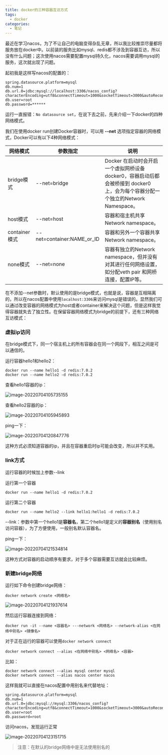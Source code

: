 ```yaml
---
title: docker的三种容器互访方式
tags: 
  - docker
categories: 
  - 笔记
---
```

最近在学习nacos，为了不让自己的电脑变得杂乱无章，所以我比较推崇尽量都将服务放在docker中。以前装的服务比如mysql、redis都不涉及到容器互访，所以没有什么问题；这次使用nacos需要配置mysql持久化，nacos需要调用mysql的服务，这次就出现了问题。

起初我是这样写nacos的配置的：

```properties
spring.datasource.platform=mysql
db.num=1
db.url.0=jdbc:mysql://localhost:3306/nacos_config?characterEncoding=utf8&connectTimeout=1000&socketTimeout=3000&autoReconnect=true&useUnicode=true&useSSL=false&serverTimezone=UTC
db.user=root
db.password=******
```

运行一直报错：`No datasource set`，在说下去之前，先来介绍一下docker的四种网络模式。

我们在使用docker run创建Docker容器时，可以用 **--net** 选项指定容器的网络模式，Docker可以有以下4种网络模式：

| 网络模式      | 参数指定                   | 说明                                                         |
| ------------- | -------------------------- | ------------------------------------------------------------ |
| bridge模式    | --net=bridge               | Docker 在启动时会开启一个虚拟网桥设备 docker0，容器启动后都会被桥接到 docker0 上，会为每个容器分配一个独立的Network Namespace。 |
| host模式      | --net=host                 | 容器和宿主机共享Network namespace。                          |
| container模式 | --net=container:NAME_or_ID | 容器和另外一个容器共享Network namespace。                    |
| none模式      | --net=none                 | 容器有独立的Network namespace，但并没有对其进行任何网络设置，如分配veth pair 和网桥连接，配置IP等。 |

在不添加--net参数时，默认使用的是bridge模式，也就是说，容器是互相隔离的，所以在nacos配置中使用`localhost:3306`来访问mysql是错误的。显然我们可以通过改变容器的网络模式为host或者container来解决这个问题，但是这样我觉得容器就失去了独立性。在保留容器网络模式为bridge的前提下，还有三种网络互访模式：

### 虚拟ip访问

在bridge模式下，同一个宿主机上的所有容器会在同一个网段下，相互之间是可以通信的。

运行容器hello1和hello2：

```shell
docker run --name hello1 -d redis:7.0.2
docker run --name hello2 -d redis:7.0.2
```

查看hello1容器的ip：

![image-20220704105735155](https://cdn.jsdelivr.net/gh/mizoreyo/static/images/202207041057215.png)

查看hello2容器的ip：

![image-20220704105945893](https://cdn.jsdelivr.net/gh/mizoreyo/static/images/202207041059963.png)

ping一下：

![image-20220704120847776](https://cdn.jsdelivr.net/gh/mizoreyo/static/images/202207041208844.png)



这种方式必须知道容器的ip，并且在容器重启时ip可能会改变，所以并不实用。

### link方式

运行容器的时候加上参数--link

运行第一个容器

```shell
docker run --name hello1 -d redis:7.0.2
```

运行第二个容器

```shell
docker run --name hello2 --link hello1:hello1 -d redis:7.0.2
```

--link：参数中第一个hello1是**容器名**，第二个hello1是定义的**容器别名**（使用别名访问容器），为了方便使用，一般别名默认容器名。

ping一下：

![image-20220704121534814](https://cdn.jsdelivr.net/gh/mizoreyo/static/images/202207041215873.png)

这种方式对容器的启动顺序有要求，对于多个容器需要互访就会比较麻烦。

### 新建bridge网络

运行如下命令创建bridge网络：

~~~shell
docker network create <网络名>
~~~

![image-20220704121937614](https://cdn.jsdelivr.net/gh/mizoreyo/static/images/202207041219683.png)

然后运行容器连接到网络：

~~~
docker run -it --name <容器名> ---network <网络名> --network-alias <在网络中别名> <镜像名>
~~~

对于正在运行的容器可以使用`docker network connect`

~~~
docker network connect --alias <在网络中别名> <网络名> <容器>
~~~

比如：

~~~
docker network connect --alias mysql center mysql
docker network connect --alias nacos center nacos
~~~

这样我就可以直接在nacos配置中用别名来代替地址：

~~~properties
spring.datasource.platform=mysql
db.num=1
db.url.0=jdbc:mysql://mysql:3306/nacos_config?characterEncoding=utf8&connectTimeout=1000&socketTimeout=3000&autoReconnect=true&useUnicode=true&useSSL=false&serverTimezone=UTC
db.user=root
db.password=root
~~~

访问nacos，发现运行正常

![image-20220704123151715](https://cdn.jsdelivr.net/gh/mizoreyo/static/images/202207041231768.png)

> 注意：在默认的bridge网络中是无法使用别名的
